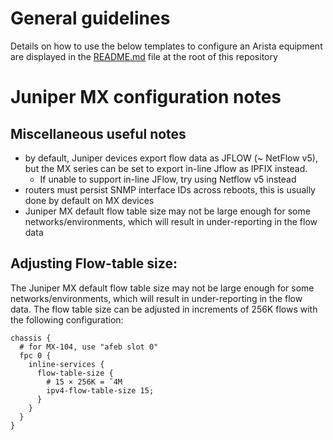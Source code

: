 # General guidelines
Details on how to use the below templates to configure an Arista equipment are displayed in the [README.md](https://github.com/kentik/config-snippets/blob/master/README.md) file at the root of this repository

# Juniper MX configuration notes
## Miscellaneous useful notes
* by default, Juniper devices export flow data as JFLOW (~ NetFlow v5), but the MX series can be set to export in-line Jflow as IPFIX instead. 
  * If unable to support in-line JFlow, try using Netflow v5 instead
* routers must persist SNMP interface IDs across reboots, this is usually done by default on MX devices
* Juniper MX default flow table size may not be large enough for some networks/environments, which will result in under-reporting in the flow data

## Adjusting Flow-table size:
The Juniper MX default flow table size may not be large enough for some networks/environments, which will result in under-reporting in the flow data. The flow table size can be adjusted in increments of 256K flows with the following configuration:
```
chassis {
  # for MX-104, use "afeb slot 0"
  fpc 0 {
    inline-services {
      flow-table-size {
        # 15 × 256K = ˜4M
        ipv4-flow-table-size 15;
      }
    }
  }
}
```
